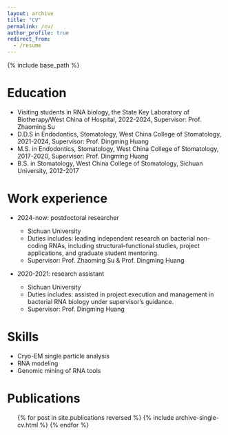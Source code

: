 ```yaml
---
layout: archive
title: "CV"
permalink: /cv/
author_profile: true
redirect_from:
  - /resume
---
```


{% include base_path %}

Education
======
* Visiting students in RNA biology, the State Key Laboratory of Biotherapy/West China of Hospital, 2022-2024, Supervisor: Prof. Zhaoming Su
* D.D.S in Endodontics, Stomatology, West China College of Stomatology, 2021-2024, Supervisor: Prof. Dingming Huang
* M.S. in Endodontics, Stomatology, West China College of Stomatology, 2017-2020, Supervisor: Prof. Dingming Huang
* B.S. in Stomatology, West China College of Stomatology, Sichuan University, 2012-2017

Work experience
======
* 2024-now: postdoctoral researcher
  * Sichuan University
  * Duties includes: leading independent research on bacterial non-coding RNAs, including structural–functional studies, project applications, and graduate student mentoring.
  * Supervisor: Prof. Zhaoming Su & Prof. Dingming Huang

* 2020-2021: research assistant
  * Sichuan University
  * Duties includes: assisted in project execution and management in bacterial RNA biology under supervisor’s guidance.
  * Supervisor: Prof. Dingming Huang
  
Skills
======
* Cryo-EM single particle analysis
* RNA modeling
* Genomic mining of RNA tools

Publications
======
  <ul>{% for post in site.publications reversed %}
    {% include archive-single-cv.html %}
  {% endfor %}</ul>
